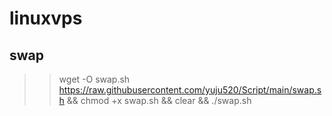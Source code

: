# linuxvps

## swap
>> wget -O swap.sh https://raw.githubusercontent.com/yuju520/Script/main/swap.sh && chmod +x swap.sh && clear && ./swap.sh
